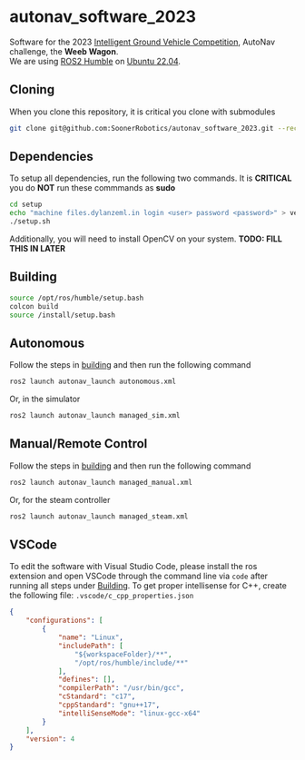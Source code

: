 # autonav_software_2023

Software for the 2023 [Intelligent Ground Vehicle Competition](http://www.igvc.org/), AutoNav challenge, the **Weeb Wagon**.  
We are using [ROS2 Humble](https://docs.ros.org/en/humble/index.html) on [Ubuntu 22.04](https://releases.ubuntu.com/22.04/).

## Cloning
When you clone this repository, it is critical you clone with submodules
```bash
git clone git@github.com:SoonerRobotics/autonav_software_2023.git --recurse-submodules
```

## Dependencies

To setup all dependencies, run the following two commands. It is **CRITICAL** you do **NOT** run these commmands as **sudo**
```bash
cd setup
echo "machine files.dylanzeml.in login <user> password <password>" > vectorsecrets.txt
./setup.sh
```

Additionally, you will need to install OpenCV on your system. **TODO: FILL THIS IN LATER**

## Building

```bash
source /opt/ros/humble/setup.bash
colcon build
source /install/setup.bash
```

## Autonomous
Follow the steps in [building](#building) and then run the following command
```bash
ros2 launch autonav_launch autonomous.xml
```

Or, in the simulator
```bash
ros2 launch autonav_launch managed_sim.xml
```

## Manual/Remote Control

Follow the steps in [building](#building) and then run the following command
```bash
ros2 launch autonav_launch managed_manual.xml
```

Or, for the steam controller
```bash
ros2 launch autonav_launch managed_steam.xml
```
## VSCode

To edit the software with Visual Studio Code, please install the ros extension and open VSCode through the command line via `code` after running all steps under [Building](#building). To get proper intellisense for C++, create the following file: `.vscode/c_cpp_properties.json`
```json
{
    "configurations": [
        {
            "name": "Linux",
            "includePath": [
                "${workspaceFolder}/**",
                "/opt/ros/humble/include/**"
            ],
            "defines": [],
            "compilerPath": "/usr/bin/gcc",
            "cStandard": "c17",
            "cppStandard": "gnu++17",
            "intelliSenseMode": "linux-gcc-x64"
        }
    ],
    "version": 4
}
```
